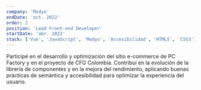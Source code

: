 ```yaml
---
company: 'Modyo'
endDate: 'oct. 2022'
order: 2
position: 'Lead Front-end Developer'
startDate: 'abr. 2022'
stack: ['Vue', 'JavaScript', 'Modyo', 'Accesibilidad', 'HTML5', 'CSS3']
---
```


Participé en el desarrollo y optimización del sitio e-commerce de PC Factory y en el proyecto de CFG Colombia. Contribuí en la evolución de la librería de componentes y en la mejora del rendimiento, aplicando buenas prácticas de semántica y accesibilidad para optimizar la experiencia del usuario.

